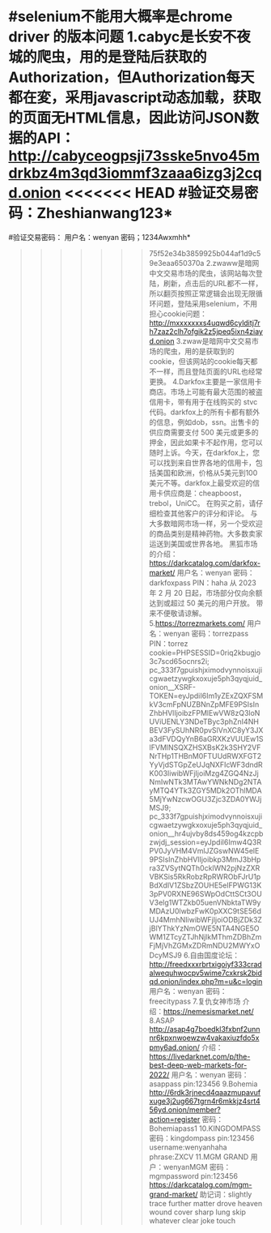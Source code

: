 #selenium不能用大概率是chrome driver 的版本问题
1.cabyc是长安不夜城的爬虫，用的是登陆后获取的Authorization，但Authorization每天都在変，采用javascript动态加载，获取的页面无HTML信息，因此访问JSON数据的API：http://cabyceogpsji73sske5nvo45mdrkbz4m3qd3iommf3zaaa6izg3j2cqd.onion
<<<<<<< HEAD
#验证交易密码：Zheshianwang123*
=======
#验证交易密码：
用户名：wenyan
密码；1234Awxmhh*
>>>>>>> 75f52e34b3859925b044af1d9c59e3eaa650370a
2.zwaww是暗网中文交易市场的爬虫，该网站每次登陆，刷新，点击后的URL都不一样，所以翻页按照正常逻辑会出现无限循环问题，登陆采用selenium，不用担心cookie问题：http://mxxxxxxxs4uqwd6cylditj7rh7zaz2clh7ofgik2z5jpeq5ixn4ziayd.onion
3.zwaw是暗网中文交易市场的爬虫，用的是获取到的cookie，但该网站的cookie每天都不一样，而且登陆页面的URL也经常更换。
4.Darkfox主要是一家信用卡商店。市场上可能有最大范围的被盗信用卡，带有用于在线购买的 stvc 代码。darkfox上的所有卡都有额外的信息，例如dob，ssn。出售卡的供应商需要支付 500 美元或更多的押金，因此如果卡不起作用，您可以随时上诉。今天，在darkfox上，您可以找到来自世界各地的信用卡，包括美国和欧洲，价格从5美元到100美元不等。darkfox上最受欢迎的信用卡供应商是：cheapboost，trebol，UniCC。
在购买之前，请仔细检查其他客户的评分和评论。
与大多数暗网市场一样，另一个受欢迎的商品类别是精神药物。大多数卖家运送到美国或世界各地。
黑狐市场的介绍：https://darkcatalog.com/darkfox-market/
用户名：wenyan
密码：darkfoxpass
PIN：haha
从 2023 年 2 月 20 日起，市场部分仅向余额达到或超过 50 美元的用户开放。  带来不便敬请谅解。
5.https://torrezmarkets.com/
用户名：wenyan
密码：torrezpass
PIN：torrez
cookie=PHPSESSID=0riq2kbugjo3c7scd65ocnrs2i; pc_333f7gpuishjximodvynnoisxujicgwaetzywgkxoxuje5ph3qyqjuid_onion__XSRF-TOKEN=eyJpdiI6Im1yZExZQXFSMkV3cmFpNUZBNnZpMFE9PSIsInZhbHVlIjoibzFPMlEwVW8zQ3loNUViUENLY3NDeTByc3phZnI4NHBEV3FySUhNR0pvSlVnXC8yY3JXa3dFVDQyYnB6aGRXKzVUUEw1SlFVMlNSQXZHSXBsK2k3SHY2VFNrTHp1THBnM0FTUUdRWXFGT2YyVjdSTGpZeUJqNXFIcWF3dndRK003IiwibWFjIjoiMzg4ZGQ4NzJjNmIwNTk3MTAwYWNkNDg2NTAyMTQ4YTk3ZGY5MDk2OThlMDA5MjYwNzcwOGU3Zjc3ZDA0YWJjMSJ9; pc_333f7gpuishjximodvynnoisxujicgwaetzywgkxoxuje5ph3qyqjuid_onion__hr4ujvby8ds459og4kzcpbzwjdj_session=eyJpdiI6Imw4Q3RPV0JyVHM4VmlJZGswNW45elE9PSIsInZhbHVlIjoibkp3MmJ3bHpra3ZVSytNQTh0cklWN2pjNzZXRVBKSis5RkRobzRpRWRObFJrU1pBdXdIV1ZSbzZOUHE5elFPWG13K3pPV0RXNE96SWpOdCttSCt3OUV3elg1WTZkb05uenVNbktaTW9yMDAzU0lwbzFwK0pXXC9tSE56dUJ4MmhNIiwibWFjIjoiODBjZDk3ZjBlYThkYzNmOWE5NTA4NGE5OWM1ZTcyZTJhNjlkMThmZDBhZmFjMjVhZGMxZDRmNDU2MWYxODcyMSJ9
6.自由国度论坛：
http://freedxxxrbrtxigoiyf333cradalwequhwocpv5wime7cxkrsk2bidqd.onion/index.php?m=u&c=login
用户名：wenyan
密码：freecitypass
7.复仇女神市场
介绍：https://nemesismarket.net/
8.ASAP
http://asap4g7boedkl3fxbnf2unnnr6kpxnwoewzw4vakaxiuzfdo5xpmy6ad.onion/
介绍：https://livedarknet.com/p/the-best-deep-web-markets-for-2022/
用户名：wenyan
密码：asappass
pin:123456
9.Bohemia
http://6rdk3rjnecd4qaazmupavufxuge3j2ug667tgrn4r6mkkjz4srt456yd.onion/member?action=register
密码：Bohemiapass1
10.KINGDOMPASS
密码：kingdompass
pin:123456
username:wenyanhaha   
phrase:ZXCV
11.MGM GRAND
用户：wenyanMGM
密码：mgmpassword
pin:123456
https://darkcatalog.com/mgm-grand-market/
助记词：slightly trace further matter drove heaven wound cover sharp lung skip whatever clear joke touch


